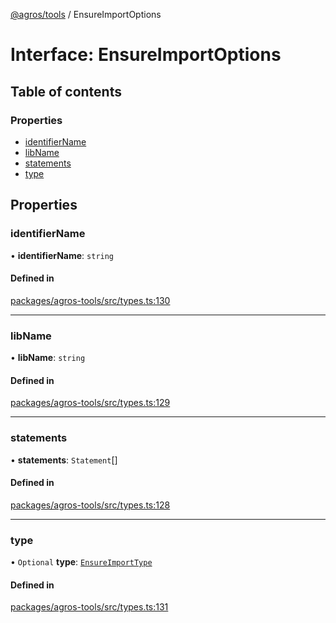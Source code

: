 [@agros/tools](../index.md) / EnsureImportOptions

# Interface: EnsureImportOptions

## Table of contents

### Properties

- [identifierName](EnsureImportOptions.md#identifiername)
- [libName](EnsureImportOptions.md#libname)
- [statements](EnsureImportOptions.md#statements)
- [type](EnsureImportOptions.md#type)

## Properties

### <a id="identifiername" name="identifiername"></a> identifierName

• **identifierName**: `string`

#### Defined in

[packages/agros-tools/src/types.ts:130](https://github.com/agrosjs/agros/blob/ccf46f8/packages/agros-tools/src/types.ts#L130)

___

### <a id="libname" name="libname"></a> libName

• **libName**: `string`

#### Defined in

[packages/agros-tools/src/types.ts:129](https://github.com/agrosjs/agros/blob/ccf46f8/packages/agros-tools/src/types.ts#L129)

___

### <a id="statements" name="statements"></a> statements

• **statements**: `Statement`[]

#### Defined in

[packages/agros-tools/src/types.ts:128](https://github.com/agrosjs/agros/blob/ccf46f8/packages/agros-tools/src/types.ts#L128)

___

### <a id="type" name="type"></a> type

• `Optional` **type**: [`EnsureImportType`](../index.md#ensureimporttype)

#### Defined in

[packages/agros-tools/src/types.ts:131](https://github.com/agrosjs/agros/blob/ccf46f8/packages/agros-tools/src/types.ts#L131)
